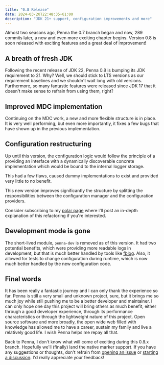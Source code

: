 ```yaml
---
title: "0.8 Release"
date: 2024-03-20T22:48:35+01:00
description: "JDK 21+ support, configuration improvements and more"
---
```


Almost two seasons ago, Penna the 0.7 branch began and now, 289 commits later, a new and even more exciting chapter begins. Version 0.8 is soon released with exciting features and a great deal of improvement!

<!--more-->

## A breath of fresh JDK

Following the recent release of JDK 22, Penna 0.8 is bumping its JDK requirement to 21. Why? Well, we should stick to LTS versions as our requirement baselines and we shouldn't wait long with old versions.
Furthermore, so many fantastic features were released since JDK 17 that it doesn't make sense to refrain from using them, right?

## Improved MDC implementation

Continuing on the MDC work, a new and more flexible structure is in place. It is very well performing, but even more importantly, it fixes a few bugs that have shown up in the previous implementation.

## Configuration restructuring

Up until this version, the configuration logic would follow the principle of a providing an interface with a dynamically discoverable concrete implementation which would be bound to the internal logger storage.

This had a few flaws, caused dummy implementations to exist and provided very little to no benefit.

This new version improves significantly the structure by splitting the responsibilities between the configuration manager and the configuration providers.

Consider subscribing to my [polar page](https://polar.sh/hkupty/) where I'll post an in-depth explanation of this refactoring if you're interested.

## Development mode is gone

The short-lived module, `penna-dev` is removed as of this version.
It had two potential benefits, which were providing more readable logs in development, but that is much better handled by tools like [fblog](https://github.com/brocode/fblog).
Also, it allowed for tests to change configuration during runtime, which is now much better handled by the new configuration code.

## Final words

It has been really a fantastic journey and I can only thank the experience so far. Penna is still a very small and unknown project, sure, but it brings me so much joy while still pushing me to be a better developer and maintainer.
I can only hope one day this project will bring others as much benefit, either through a good developer experience, through its performance characteristics or through the lightweight nature of this project.
Open source software and more broadly, the open wide web filled with knowledge has allowed me to have a career, sustain my family and live a relatively good life. I wish Penna helps me repay all that.

Back to Penna, I don't know what will come of exciting during this 0.8.x branch. Hopefully we'll (finally) land the native marker support. If you have any suggestions or thoughts, don't refrain from [opening an issue](https://github.com/hkupty/penna/issues) or [starting a discussion](https://github.com/hkupty/penna/discussions). I'd really appreciate your feedback!
